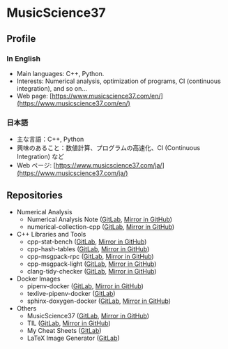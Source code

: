 # MusicScience37

## Profile

### In English

- Main languages: C++, Python.
- Interests: Numerical analysis, optimization of programs, CI (continuous integration), and so on...
- Web page: [https://www.musicscience37.com/en/](https://www.musicscience37.com/en/)

### 日本語

- 主な言語：C++, Python
- 興味のあること：数値計算、プログラムの高速化、CI (Continuous Integration) など
- Web ページ: [https://www.musicscience37.com/ja/](https://www.musicscience37.com/ja/)

## Repositories

- Numerical Analysis
  - Numerical Analysis Note ([GitLab](https://gitlab.com/MusicScience37Projects/numerical-analysis/numerical-analysis-note), [Mirror in GitHub](https://github.com/MusicScience37/numerical-analysis-note))
  - numerical-collection-cpp ([GitLab](https://gitlab.com/MusicScience37Projects/numerical-analysis/numerical-collection-cpp), [Mirror in GitHub](https://github.com/MusicScience37/numerical-collection-cpp))
- C++ Libraries and Tools
  - cpp-stat-bench ([GitLab](https://gitlab.com/MusicScience37Projects/utility-libraries/cpp-stat-bench), [Mirror in GitHub](https://github.com/MusicScience37/cpp-stat-bench))
  - cpp-hash-tables ([GitLab](https://gitlab.com/MusicScience37Projects/utility-libraries/cpp-hash-tables), [Mirror in GitHub](https://github.com/MusicScience37/cpp-hash-tables))
  - cpp-msgpack-rpc ([GitLab](https://gitlab.com/MusicScience37Projects/utility-libraries/cpp-msgpack-rpc), [Mirror in GitHub](https://github.com/MusicScience37/cpp-msgpack-rpc))
  - cpp-msgpack-light ([GitLab](https://gitlab.com/MusicScience37Projects/utility-libraries/cpp-msgpack-light), [Mirror in GitHub](https://github.com/MusicScience37/cpp-msgpack-light))
  - clang-tidy-checker ([GitLab](https://gitlab.com/MusicScience37Projects/tools/clang-tidy-checker), [Mirror in GitHub](https://github.com/MusicScience37/clang-tidy-checker))
- Docker Images
  - pipenv-docker ([GitLab](https://gitlab.com/MusicScience37Projects/docker/pipenv-docker), [Mirror in GitHub](https://github.com/MusicScience37/pipenv-docker))
  - texlive-pipenv-docker ([GitLab](https://gitlab.com/MusicScience37Projects/docker/texlive-pipenv-docker))
  - sphinx-doxygen-docker ([GitLab](https://gitlab.com/MusicScience37Projects/docker/sphinx-doxygen-docker), [Mirror in GitHub](https://github.com/MusicScience37/sphinx-doxygen-docker))
- Others
  - MusicScience37 ([GitLab](https://gitlab.com/MusicScience37/MusicScience37), [Mirror in GitHub](https://github.com/MusicScience37/MusicScience37))
  - TIL ([GitLab](https://gitlab.com/MusicScience37/til), [Mirror in GitHub](https://github.com/MusicScience37/TIL))
  - My Cheat Sheets ([GitLab](https://gitlab.com/MusicScience37Projects/documents/my-cheat-sheets))
  - LaTeX Image Generator ([GitLab](https://gitlab.com/MusicScience37Projects/tools/latex-image-generator))
